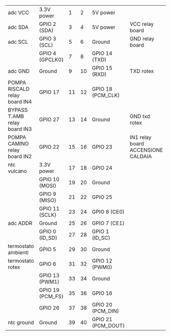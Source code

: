 |                                |                  |    |    |                    |                                     |
|--------------------------------|------------------|----|----|--------------------|-------------------------------------|
|                       adc VCC  | 3.3V power       |  1 |  2 | 5V power           |                                     |
|                       adc SDA  | GPIO 2 (SDA)     |  3 |  4 | 5V power           | VCC relay board                     |
|                       adc SCL  | GPIO 3 (SCL)     |  5 |  6 | Ground             | GND relay board                     |
|                                | GPIO 4 (GPCLK0)  |  7 |  8 | GPIO 14 (TXD)      |                                     |
|                       adc GND  | Ground           |  9 | 10 | GPIO 15 (RXD)      | TXD rotex                           |
|  POMPA RISCALD relay board IN4 | GPIO 17          | 11 | 12 | GPIO 18 (PCM_CLK)  |                                     |
|  BYPASS T.AMB  relay board IN3 | GPIO 27          | 13 | 14 | Ground             | GND txd rotex                       |
|  POMPA CAMINO  relay board IN2 | GPIO 22          | 15 | 16 | GPIO 23            | IN1 relay board ACCENSIONE CALDAIA  |
|                    ntc vulcano | 3.3V power       | 17 | 18 | GPIO 24            |                                     |
|                                | GPIO 10 (MOSI)   | 19 | 20 | Ground             |                                     |
|                                | GPIO  9 (MISO)   | 21 | 22 | GPIO 25            |                                     |
|                                | GPIO 11 (SCLK)   | 23 | 24 | GPIO  8 (CE0)      |                                     |
|                       adc ADDR | Ground           | 25 | 26 | GPIO  7 (CE1)      |                                     |
|                                | GPIO  0 (ID_SD)  | 27 | 28 | GPIO  1 (ID_SC)    |                                     |
|            termostato ambienti | GPIO  5          | 29 | 30 | Ground             |                                     |
|            termostato rotex    | GPIO  6          | 31 | 32 | GPIO 12 (PWM0)     |                                     |
|                                | GPIO 13 (PWM1)   | 33 | 34 | Ground             |                                     |
|                                | GPIO 19 (PCM_FS) | 35 | 36 | GPIO 16            |                                     |
|                                | GPIO 26          | 37 | 38 | GPIO 20 (PCM_DIN)  |                                     |
|                     ntc ground | Ground           | 39 | 40 | GPIO 21 (PCM_DOUT) |                                     |